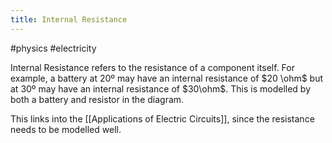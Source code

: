 ```yaml
---
title: Internal Resistance
---
```

#physics #electricity 

Internal Resistance refers to the resistance of a component itself. For example, a battery at 20º may have an internal resistance of $20 \ohm$ but at 30º may have an internal resistance of $30\ohm$. This is modelled by both a battery and resistor in the diagram.

This links into the [[Applications of Electric Circuits]], since the resistance needs to be modelled well.